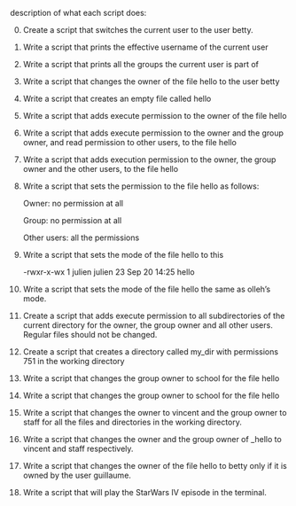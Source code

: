 description of what each script does:

0. Create a script that switches the current user to the user betty.

1. Write a script that prints the effective username of the current user
2. Write a script that prints all the groups the current user is part of

3. Write a script that changes the owner of the file hello to the user betty

4. Write a script that creates an empty file called hello

5. Write a script that adds execute permission to the owner of the file hello

6. Write a script that adds execute permission to the owner and the group owner, and read permission to other users, to the file hello

7. Write a script that adds execution permission to the owner, the group owner and the other users, to the file hello

8. Write a script that sets the permission to the file hello as follows:

	Owner: no permission at all

	Group: no permission at all

	Other users: all the permissions

9. Write a script that sets the mode of the file hello to this

	-rwxr-x-wx 1 julien julien 23 Sep 20 14:25 hello
10. Write a script that sets the mode of the file hello the same as olleh’s mode.

11. Create a script that adds execute permission to all subdirectories of the current directory for the owner, the group owner and all other users. Regular files should not be changed.

12. Create a script that creates a directory called my_dir with permissions 751 in the working directory

13. Write a script that changes the group owner to school for the file hello

14. Write a script that changes the group owner to school for the file hello

14. Write a script that changes the owner to vincent and the group owner to staff for all the files and directories in the working directory.

15. Write a script that changes the owner and the group owner of _hello to vincent and staff respectively.

16. Write a script that changes the owner of the file hello to betty only if it is owned by the user guillaume.

17. Write a script that will play the StarWars IV episode in the terminal.

